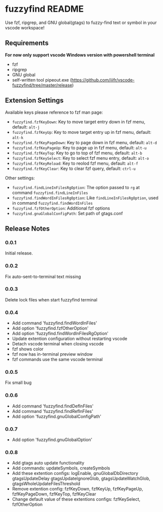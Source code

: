 # fuzzyfind README

Use fzf, ripgrep, and GNU global(gtags) to fuzzy-find text or symbol in your vscode workspace!

## Requirements

**For now only support vscode Windows version with powershell terminal**
* fzf
* ripgrep
* GNU global
* self-written tool pipeout.exe (https://github.com/iiifr/vscode-fuzzyfind/tree/master/release)

## Extension Settings

Available keys please reference to fzf man page:
* `fuzzyfind.fzfKeyDown`: Key to move target entry down in fzf menu, default: `alt-j`
* `fuzzyfind.fzfKeyUp`: Key to move target entry up in fzf menu, default: `alt-k`
* `fuzzyfind.fzfKeyPageDown`: Key to page down in fzf menu, default: `alt-d`
* `fuzzyfind.fzfKeyPageUp`: Key to page up in fzf menu, default: `alt-u`
* `fuzzyfind.fzfKeyTop`: Key to go to top of fzf menu, default: `alt-b`
* `fuzzyfind.fzfKeySelect`: Key to select fzf menu entry, default: `alt-o`
* `fuzzyfind.fzfKeyReload`: Key to reolod fzf menu, default: `alt-f`
* `fuzzyfind.fzfKeyClear`: Key to clear fzf query, default: `ctrl-u`

Other settings:
* `fuzzyfind.findLineInFilesRgOption`: The option passed to `rg` at command `fuzzyfind.findLineInFiles`
* `fuzzyfind.findWordInFilesRgOption`: Like `findLineInFilesRgOption`, used in command `fuzzyfind.findWordInFiles`
* `fuzzyfind.fzfOtherOption`: Additional fzf options
* `fuzzyfind.gnuGlobalConfigPath`: Set path of gtags.conf


## Release Notes

### 0.0.1

Initial release.

### 0.0.2

Fix auto-sent-to-terminal text missing

### 0.0.3

Delete lock files when start fuzzyfind terminal

### 0.0.4

* Add command 'fuzzyfind.findWordInFiles'
* Add option 'fuzzyfind.fzfOtherOption'
* Add option 'fuzzyfind.findWordInFilesRgOption'
* Update extention configuration without restarting vscode
* Detach vscode terminal when closing vscode
* fzf shows color
* fzf now has in-terminal preview window
* fzf commands use the same vscode terminal

### 0.0.5

Fix small bug

### 0.0.6

* Add command 'fuzzyfind.findDefInFiles'
* Add command 'fuzzyfind.findRefInFiles'
* Add option 'fuzzyfind.gnuGlobalConfigPath'

### 0.0.7

* Add option 'fuzzyfind.gnuGlobalOption'

### 0.0.8

* Add gtags auto update functionality
* Add commands: updateSymbols, createSymbols
* Add these extention configs: logEnable, gnuGlobalDbDirectory gtagsUpdateDelay gtagsUpdateIgnoreGlob, gtagsUpdateWatchGlob, gtagsWholeUpdateFilesThreshold
* Remove extention config: fzfKeyDown, fzfKeyUp, fzfKeyPageUp, fzfKeyPageDown, fzfKeyTop, fzfKeyClear
* Change default value of these extentions configs: fzfKeySelect, fzfOtherOption
